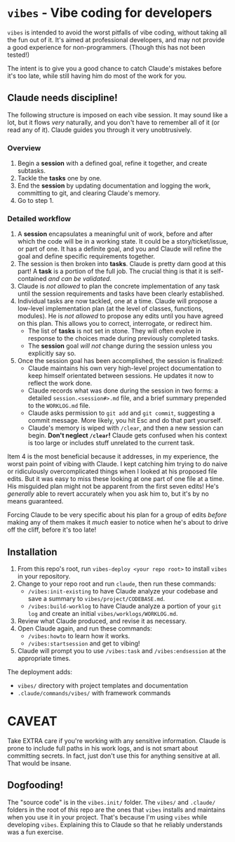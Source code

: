 # `vibes` - Vibe coding for developers

`vibes` is intended to avoid the worst pitfalls of vibe coding, without taking all the fun out of it. It's aimed at professional developers, and may not provide a good experience for non-programmers. (Though this has not been tested!)

The intent is to give you a good chance to catch Claude's mistakes before it's too late, while still having him do most of the work for you.

## Claude needs discipline!

The following structure is imposed on each vibe session. It may sound like a lot, but it flows *very* naturally, and you don't have to remember all of it (or read any of it). Claude guides you through it very unobtrusively.

### Overview

1. Begin a **session** with a defined goal, refine it together, and create subtasks.
2. Tackle the **tasks** one by one.
3. End the **session** by updating documentation and logging the work, committing to git, and clearing Claude's memory.
4. Go to step 1.

### Detailed workflow

1. A **session** encapsulates a meaningful unit of work, before and after which the code will be in a working state. It could be a story/ticket/issue, or part of one. It has a definite goal, and you and Claude will refine the goal and define specific requirements together.
2. The session is then broken into **tasks**. Claude is pretty darn good at this part! A **task** is a portion of the full job. The crucial thing is that it is self-contained *and can be validated*.
3. Claude is *not allowed* to plan the concrete implementation of any task until the session requirements and tasks have been clearly established. 
4. Individual tasks are now tackled, one at a time. Claude will propose a low-level implementation plan (at the level of classes, functions, modules). He is *not allowed* to propose any edits until you have agreed on this plan. This allows you to correct, interrogate, or redirect him.
    - The list of **tasks** is not set in stone. They will often evolve in response to the choices made during previously completed tasks.
    - The **session** goal *will not* change during the session unless you explicitly say so.
6. Once the session goal has been accomplished, the session is finalized:
    - Claude maintains his own very high-level project documentation to keep himself orientated between sessions. He updates it now to reflect the work done.
    - Claude records what was done during the session in two forms: a detailed `session.<session#>.md` file, and a brief summary prepended to the `WORKLOG.md` file.
    - Claude asks permission to `git add` and `git commit`, suggesting a commit message. More likely, you hit Esc and do that part yourself.
    - Claude's memory is wiped with `/clear`, and then a new session can begin. **Don't neglect `/clear`!** Claude gets confused when his context is too large or includes stuff unrelated to the current task.

Item 4 is the most beneficial because it addresses, in my experience, the worst pain point of vibing with Claude. I kept catching him trying to do naive or ridiculously overcomplicated things when I looked at his proposed file edits. But it was easy to miss these looking at one part of one file at a time. His misguided plan might not be apparent from the first seven edits! He's *generally* able to revert accurately when you ask him to, but it's by no means guaranteed.

Forcing Claude to be very specific about his plan for a group of edits *before* making any of them makes it *much* easier to notice when he's about to drive off the cliff, before it's too late!

## Installation

1. From this repo's root, run `vibes-deploy <your repo root>` to install `vibes` in your repository.
2. Change to your repo root and run `claude`, then run these commands:
    - `/vibes:init-existing` to have Claude analyze your codebase and save a summary to `vibes/project/CODEBASE.md`.
    - `/vibes:build-worklog` to have Claude analyze a portion of your `git log` and create an initial `vibes/worklogs/WORKLOG.md`.
3. Review what Claude produced, and revise it as necessary.
4. Open Claude again, and run these commands:
    - `/vibes:howto` to learn how it works.
    - `/vibes:startsession` and get to vibing!
5. Claude will prompt you to use `/vibes:task` and `/vibes:endsession` at the appropriate times.

The deployment adds:
- `vibes/` directory with project templates and documentation
- `.claude/commands/vibes/` with framework commands  

# CAVEAT

Take EXTRA care if you're working with any sensitive information. Claude is prone to include full paths in his work logs, and is not smart about committing secrets. In fact, just don't use this for anything sensitive at all. That would be insane.

## Dogfooding!

The "source code" is in the `vibes.init/` folder. The `vibes/` and `.claude/` folders in the root of *this* repo are the ones that `vibes` installs and maintains when you use it in your project. That's because I'm using `vibes` while developing `vibes`. Explaining this to Claude so that he reliably understands was a fun exercise.
